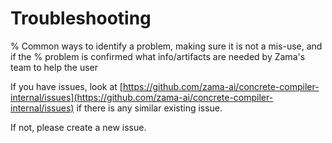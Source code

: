 # Troubleshooting

% Common ways to identify a problem, making sure it is not a mis-use, and if the
% problem is confirmed what info/artifacts are needed by Zama's team to help the user

If you have issues, look at [https://github.com/zama-ai/concrete-compiler-internal/issues](https://github.com/zama-ai/concrete-compiler-internal/issues) if there is any similar existing issue.

If not, please create a new issue. 